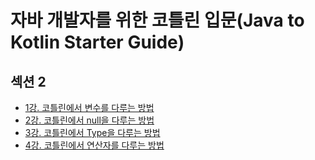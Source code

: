 # 자바 개발자를 위한 코틀린 입문(Java to Kotlin Starter Guide)


## 섹션 2

- [1강. 코틀린에서 변수를 다루는 방법](src/main/java/Chapter1/lec01/LEC01.md)
- [2강. 코틀린에서 null을 다루는 방법](src/main/java/Chapter1/lec02/LEC02.md)
- [3강. 코틀린에서 Type을 다루는 방법](src/main/java/Chapter1/lec03/LEC03.md)
- [4강. 코틀린에서 연산자를 다루는 방법](src/main/java/Chapter1/lec04/LEC04.md)
